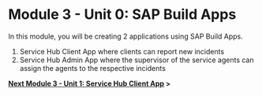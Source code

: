 # Module 3 - Unit 0: SAP Build Apps  

In this module, you will be creating 2 applications using SAP Build Apps.
1. Service Hub Client App where clients can report new incidents
2. Service Hub Admin App where the supervisor of the service agents can assign the agents to the respective incidents

**[Next Module 3 - Unit 1: Service Hub Client App](./Service%20Hub%20Client%20App/Readme.md) >**
